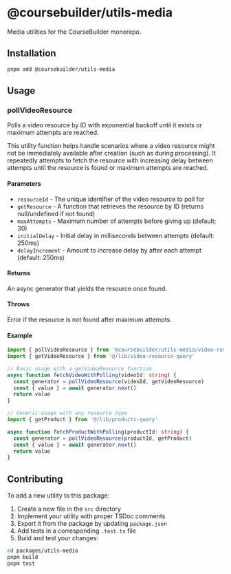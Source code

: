 # @coursebuilder/utils-media

Media utilities for the CourseBuilder monorepo.

## Installation

```bash
pnpm add @coursebuilder/utils-media
```

## Usage

### pollVideoResource

Polls a video resource by ID with exponential backoff until it exists or maximum attempts are reached.

This utility function helps handle scenarios where a video resource might not be immediately
available after creation (such as during processing). It repeatedly attempts to fetch the
resource with increasing delay between attempts until the resource is found or maximum attempts
are reached.

#### Parameters

- `resourceId` - The unique identifier of the video resource to poll for
- `getResource` - A function that retrieves the resource by ID (returns null/undefined if not found)
- `maxAttempts` - Maximum number of attempts before giving up (default: 30)
- `initialDelay` - Initial delay in milliseconds between attempts (default: 250ms)
- `delayIncrement` - Amount to increase delay by after each attempt (default: 250ms)

#### Returns

An async generator that yields the resource once found.

#### Throws

Error if the resource is not found after maximum attempts.

#### Example

```typescript
import { pollVideoResource } from '@coursebuilder/utils-media/video-resource'
import { getVideoResource } from '@/lib/video-resource-query'

// Basic usage with a getVideoResource function
async function fetchVideoWithPolling(videoId: string) {
  const generator = pollVideoResource(videoId, getVideoResource)
  const { value } = await generator.next()
  return value
}

// Generic usage with any resource type
import { getProduct } from '@/lib/products-query'

async function fetchProductWithPolling(productId: string) {
  const generator = pollVideoResource(productId, getProduct)
  const { value } = await generator.next()
  return value
}
```

## Contributing

To add a new utility to this package:

1. Create a new file in the `src` directory
2. Implement your utility with proper TSDoc comments
3. Export it from the package by updating `package.json`
4. Add tests in a corresponding `.test.ts` file
5. Build and test your changes:

```bash
cd packages/utils-media
pnpm build
pnpm test
```